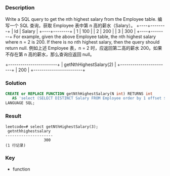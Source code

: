 ### Description

Write a SQL query to get the nth highest salary from the Employee table.
编写一个 SQL 查询，获取 Employee 表中第 n 高的薪水（Salary）。
+----+--------+
| Id | Salary |
+----+--------+
| 1  | 100    |
| 2  | 200    |
| 3  | 300    |
+----+--------+
For example, given the above Employee table, the nth highest salary where n = 2 is 200. If there is no nth highest salary, then the query should return null.
例如上述 Employee 表，n = 2 时，应返回第二高的薪水 200。如果不存在第 n 高的薪水，那么查询应返回 null。

+------------------------+
| getNthHighestSalary(2) |
+------------------------+
| 200                    |
+------------------------+


### Solution
```sql
CREATE or REPLACE FUNCTION getNthHighestSalary(N int) RETURNS int
   AS 'select (SELECT DISTINCT Salary FROM Employee order by 1 offset $1-1 limit 1)'
LANGUAGE SQL; 
```

### Result
```
leetcode=# select getNthHighestSalary(3);
 getnthhighestsalary
---------------------
                 300
(1 行记录)
```

### Key
- function